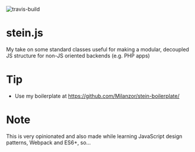![travis-build][travis-build]


# stein.js
My take on some standard classes useful for making a modular, decoupled JS structure for non-JS oriented backends (e.g. PHP apps)

# Tip

- Use my boilerplate at https://github.com/Milanzor/stein-boilerplate/

# Note
This is very opinionated and also made while learning JavaScript design patterns, Webpack and ES6+, so...


[travis-build]: https://api.travis-ci.org/Milanzor/stein.js.svg?branch=master
